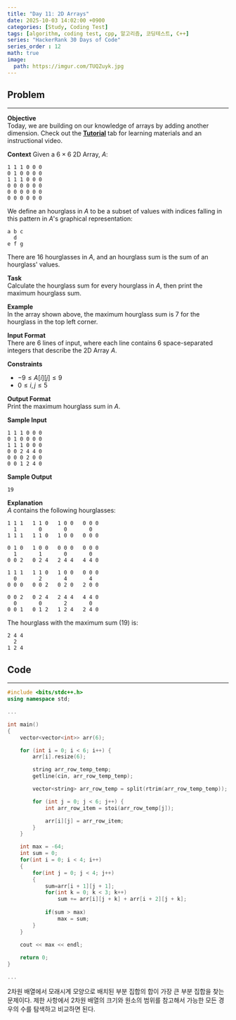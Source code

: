 ```yaml
---
title: "Day 11: 2D Arrays"
date: 2025-10-03 14:02:00 +0900
categories: [Study, Coding Test]
tags: [algorithm, coding test, cpp, 알고리즘, 코딩테스트, C++]
series: "HackerRank 30 Days of Code"
series_order : 12
math: true
image:
  path: https://imgur.com/TUQZuyk.jpg
---
```


## Problem

---

**Objective**  
Today, we are building on our knowledge of arrays by adding another dimension. Check out the [**Tutorial**](https://www.hackerrank.com/challenges/30-2d-arrays/tutorial) tab for learning materials and an instructional video.

**Context**
Given a $6 \times 6$ 2D Array, $A$:
```text
1 1 1 0 0 0
0 1 0 0 0 0
1 1 1 0 0 0
0 0 0 0 0 0
0 0 0 0 0 0
0 0 0 0 0 0
```
We define an hourglass in $A$ to be a subset of values with indices falling in this pattern in $A$'s graphical representation:
```text
a b c
  d
e f g
```
There are $16$ hourglasses in $A$, and an hourglass sum is the sum of an hourglass' values.

**Task**  
Calculate the hourglass sum for every hourglass in $A$, then print the maximum hourglass sum.

**Example**  
In the array shown above, the maximum hourglass sum is $7$ for the hourglass in the top left corner.

**Input Format**  
There are $6$ lines of input, where each line contains $6$ space-separated integers that describe the 2D Array $A$.

**Constraints**  

- $-9 \le A[i][j] \le 9$
- $0 \le i, j \le 5$

**Output Format**  
Print the maximum hourglass sum in $A$.

**Sample Input**  
```text
1 1 1 0 0 0
0 1 0 0 0 0
1 1 1 0 0 0
0 0 2 4 4 0
0 0 0 2 0 0
0 0 1 2 4 0
```

**Sample Output**  
```text
19
```

**Explanation**  
$A$ contains the following hourglasses:
```text
1 1 1   1 1 0   1 0 0   0 0 0
  1       0       0       0
1 1 1   1 1 0   1 0 0   0 0 0

0 1 0   1 0 0   0 0 0   0 0 0
  1       1       0       0
0 0 2   0 2 4   2 4 4   4 4 0

1 1 1   1 1 0   1 0 0   0 0 0
  0       2       4       4
0 0 0   0 0 2   0 2 0   2 0 0

0 0 2   0 2 4   2 4 4   4 4 0
  0       0       2       0
0 0 1   0 1 2   1 2 4   2 4 0
```
The hourglass with the maximum sum ($19$) is:
```text
2 4 4
  2
1 2 4
```

## Code

---

```cpp
#include <bits/stdc++.h>
using namespace std;

...

int main()
{
    vector<vector<int>> arr(6);

    for (int i = 0; i < 6; i++) {
        arr[i].resize(6);

        string arr_row_temp_temp;
        getline(cin, arr_row_temp_temp);

        vector<string> arr_row_temp = split(rtrim(arr_row_temp_temp));

        for (int j = 0; j < 6; j++) {
            int arr_row_item = stoi(arr_row_temp[j]);

            arr[i][j] = arr_row_item;
        }
    }

    int max = -64;  
    int sum = 0;   
    for(int i = 0; i < 4; i++)
    {
        for(int j = 0; j < 4; j++)
        {
            sum=arr[i + 1][j + 1];
            for(int k = 0; k < 3; k++)
                sum += arr[i][j + k] + arr[i + 2][j + k]; 
                
            if(sum > max)
                max = sum;    
        }      
    }
    
    cout << max << endl;

    return 0;
}

...
```

2차원 배열에서 모래시계 모양으로 배치된 부분 집합의 합이 가장 큰 부분 집합을 찾는 문제이다. 제한 사항에서 2차원 배열의 크기와 원소의 범위를 참고해서 가능한 모든 경우의 수를 탐색하고 비교하면 된다.
